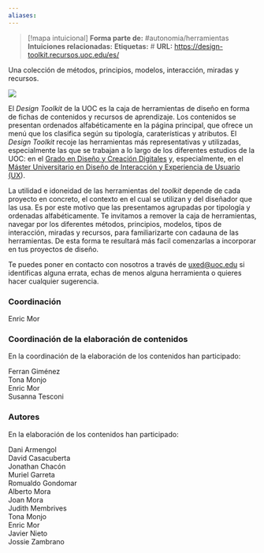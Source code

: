 ```yaml
---
aliases: 
--- 
```

> [!mapa intuicional]
> **Forma parte de:** #autonomia/herramientas 
> **Intuiciones relacionadas:** 
> **Etiquetas:** #
> **URL:** https://design-toolkit.recursos.uoc.edu/es/

Una colección de métodos, principios, modelos, interacción, miradas y recursos.

![](Captura%20de%20pantalla%20de%202024-01-31%2023-52-13.png)

El _Design Toolkit_ de la UOC es la caja de herramientas de diseño en forma de fichas de contenidos y recursos de aprendizaje. Los contenidos se presentan ordenados alfabéticamente en la página principal, que ofrece un menú que los clasifica según su tipología, caraterísticas y atributos. El _Design Toolkit_ recoje las herramientas más representativas y utilizadas, especialmente las que se trabajan a lo largo de los diferentes estudios de la UOC: en el [Grado en Diseño y Creación Digitales](https://estudios.uoc.edu/es/grados/dise%C3%B1o-creacion-digital/presentacion) y, especialmente, en el [Máster Universitario en Diseño de Interacción y Experiencia de Usuario (UX](https://estudios.uoc.edu/es/masters-universitarios/diseno-interaccion-expeciencia-usuario/presentacion)).

La utilidad e idoneidad de las herramientas del _toolkit_ depende de cada proyecto en concreto, el contexto en el cual se utilizan y del diseñador que las usa. Es por este motivo que las presentamos agrupadas por tipología y ordenadas alfabéticamente. Te invitamos a remover la caja de herramientas, navegar por los diferentes métodos, principios, modelos, tipos de interacción, miradas y recursos, para familiarizarte con cadauna de las herramientas. De esta forma te resultará más facil comenzarlas a incorporar en tus proyectos de diseño.

Te puedes poner en contacto con nosotros a través de uxed@uoc.edu si identificas alguna errata, echas de menos alguna herramienta o quieres hacer cualquier sugerencia.

### **Coordinación**

Enric Mor

### **Coordinación de la elaboración de contenidos**

En la coordinación de la elaboración de los contenidos han participado:

Ferran Giménez  
Tona Monjo  
Enric Mor  
Susanna Tesconi

### **Autores**

En la elaboración de los contenidos han participado:

Dani Armengol  
David Casacuberta  
Jonathan Chacón  
Muriel Garreta  
Romualdo Gondomar  
Alberto Mora  
Joan Mora  
Judith Membrives  
Tona Monjo  
Enric Mor  
Javier Nieto  
Jossie Zambrano